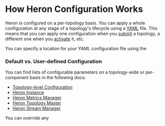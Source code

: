 # How Heron Configuration Works

Heron is configured on a per-topology basis. You can apply a whole configuration
at any stage of a topology's lifecycle using a [YAML](http://yaml.org) file.
This means that you can apply one configuration when you
[submit](../heron-cli.html#submitting-a-topology) a topology, a different one
when you [activate](../heron-cli.html#activating-a-topology) it, etc.

You can specify a location for your YAML configuration file using the 

### Default vs. User-defined Configuration

You can find lists of configurable parameters on a topology-wide or
per-component basis in the following docs:

* [Topology-level Configuration](topology-config.html)
* [Heron Instance](instance.html)
* [Heron Metrics Manager](metrics-manager.html)
* [Heron Topology Master](topology-master.html)
* [Heron Stream Manager](stream-manager.html)

You can override any
